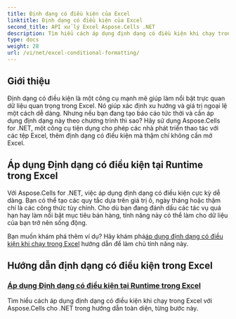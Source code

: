```yaml
---
title: Định dạng có điều kiện của Excel
linktitle: Định dạng có điều kiện của Excel
second_title: API xử lý Excel Aspose.Cells .NET
description: Tìm hiểu cách áp dụng định dạng có điều kiện khi chạy trong Excel bằng Aspose.Cells cho .NET. Hướng dẫn từng bước này giúp các nhà phát triển tự động hóa định dạng Excel.
type: docs
weight: 28
url: /vi/net/excel-conditional-formatting/
---
```

## Giới thiệu

Định dạng có điều kiện là một công cụ mạnh mẽ giúp làm nổi bật trực quan dữ liệu quan trọng trong Excel. Nó giúp xác định xu hướng và giá trị ngoại lệ một cách dễ dàng. Nhưng nếu bạn đang tạo báo cáo tức thời và cần áp dụng định dạng này theo chương trình thì sao? Hãy sử dụng Aspose.Cells for .NET, một công cụ tiện dụng cho phép các nhà phát triển thao tác với các tệp Excel, thêm định dạng có điều kiện mà thậm chí không cần mở Excel.

## Áp dụng Định dạng có điều kiện tại Runtime trong Excel

Với Aspose.Cells for .NET, việc áp dụng định dạng có điều kiện cực kỳ dễ dàng. Bạn có thể tạo các quy tắc dựa trên giá trị ô, ngày tháng hoặc thậm chí là các công thức tùy chỉnh. Cho dù bạn đang đánh dấu các tác vụ quá hạn hay làm nổi bật mục tiêu bán hàng, tính năng này có thể làm cho dữ liệu của bạn trở nên sống động.

 Bạn muốn khám phá thêm ví dụ? Hãy khám phá[áp dụng định dạng có điều kiện khi chạy trong Excel](./applying-conditional-formatting-at-runtime/) hướng dẫn để làm chủ tính năng này.



## Hướng dẫn định dạng có điều kiện trong Excel
### [Áp dụng Định dạng có điều kiện tại Runtime trong Excel](./applying-conditional-formatting-at-runtime/)
Tìm hiểu cách áp dụng định dạng có điều kiện khi chạy trong Excel với Aspose.Cells cho .NET trong hướng dẫn toàn diện, từng bước này.